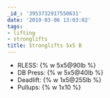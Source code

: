 ```yaml
---
_id_: '3953732917550631'
date: '2019-03-06 13:03:02'
tags:
- lifting
- stronglifts
title: Stronglifts 5x5 B
---
```


- RLESS:    {% w 5x5@90lb %}
- DB Press: {% w 5x5@40lb %}
- Deadlift: {% w 1x5@255lb %}
- Pullups:  {% w 1x10 %}
